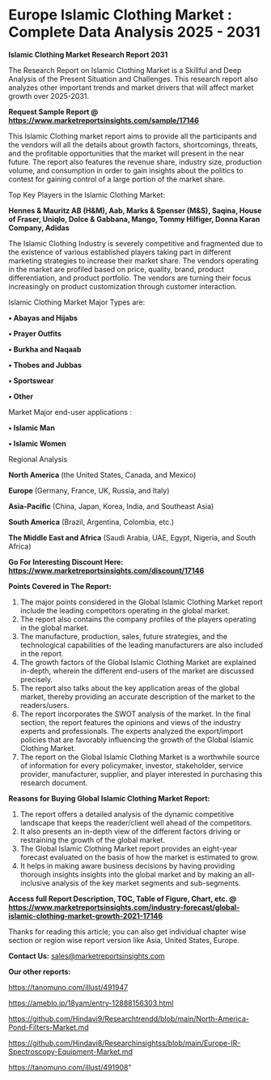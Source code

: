 # Europe Islamic Clothing Market : Complete Data Analysis 2025 - 2031

<strong>Islamic Clothing Market Research Report 2031</strong>

The Research Report on Islamic Clothing Market is a Skillful and Deep Analysis of the Present Situation and Challenges. This research report also analyzes other important trends and market drivers that will affect market growth over 2025-2031.

<strong>Request Sample Report @ <a href=https://www.marketreportsinsights.com/sample/17146>https://www.marketreportsinsights.com/sample/17146</a></strong>

This Islamic Clothing market report aims to provide all the participants and the vendors will all the details about growth factors, shortcomings, threats, and the profitable opportunities that the market will present in the near future. The report also features the revenue share, industry size, production volume, and consumption in order to gain insights about the politics to contest for gaining control of a large portion of the market share.

Top Key Players in the Islamic Clothing Market:

<strong>Hennes & Mauritz AB (H&M), Aab, Marks & Spenser (M&S), Saqina, House of Fraser, Uniqlo, Dolce & Gabbana, Mango, Tommy Hilfiger, Donna Karan Company, Adidas</strong>

The Islamic Clothing Industry is severely competitive and fragmented due to the existence of various established players taking part in different marketing strategies to increase their market share. The vendors operating in the market are profiled based on price, quality, brand, product differentiation, and product portfolio. The vendors are turning their focus increasingly on product customization through customer interaction.

Islamic Clothing Market Major Types are:

<strong>• Abayas and Hijabs

• Prayer Outfits

• Burkha and Naqaab

• Thobes and Jubbas

• Sportswear

• Other</strong>

Market Major end-user applications :

<strong>• Islamic Man

• Islamic Women</strong>

Regional Analysis

</u><strong><b>North America</b></strong> (the United States, Canada, and Mexico)

<strong><b>Europe </b></strong>(Germany, France, UK, Russia, and Italy)

<strong><b>Asia-Pacific</b></strong> (China, Japan, Korea, India, and Southeast Asia)

<strong><b>South America</b></strong> (Brazil, Argentina, Colombia, etc.)

<strong><b>The Middle East and Africa</b></strong> (Saudi Arabia, UAE, Egypt, Nigeria, and South Africa)

<strong>Go For Interesting Discount Here: <a href=https://www.marketreportsinsights.com/discount/17146>https://www.marketreportsinsights.com/discount/17146</a></strong>

<strong>Points Covered in The Report:</strong>
<ol>
  <li>The major points considered in the Global Islamic Clothing Market report include the leading competitors operating in the global market.</li>
  <li>The report also contains the company profiles of the players operating in the global market.</li>
  <li>The manufacture, production, sales, future strategies, and the technological capabilities of the leading manufacturers are also included in the report.</li>
  <li>The growth factors of the Global Islamic Clothing Market are explained in-depth, wherein the different end-users of the market are discussed precisely.</li>
  <li>The report also talks about the key application areas of the global market, thereby providing an accurate description of the market to the readers/users.</li>
  <li>The report incorporates the SWOT analysis of the market. In the final section, the report features the opinions and views of the industry experts and professionals. The experts analyzed the export/import policies that are favorably influencing the growth of the Global Islamic Clothing Market.</li>
  <li>The report on the Global Islamic Clothing Market is a worthwhile source of information for every policymaker, investor, stakeholder, service provider, manufacturer, supplier, and player interested in purchasing this research document.</li>
</ol>
<strong>Reasons for Buying Global Islamic Clothing Market Report:</strong>

<ol>
  <li>The report offers a detailed analysis of the dynamic competitive landscape that keeps the reader/client well ahead of the competitors.</li>
  <li>It also presents an in-depth view of the different factors driving or restraining the growth of the global market.</li>
  <li>The Global Islamic Clothing Market report provides an eight-year forecast evaluated on the basis of how the market is estimated to grow.</li>
  <li>It helps in making aware business decisions by having providing thorough insights insights into the global market and by making an all-inclusive analysis of the key market segments and sub-segments.</li>
</ol>
<strong>Access full Report Description, TOC, Table of Figure, Chart, etc. @ <a href=https://www.marketreportsinsights.com/industry-forecast/global-islamic-clothing-market-growth-2021-17146>https://www.marketreportsinsights.com/industry-forecast/global-islamic-clothing-market-growth-2021-17146</a></strong>


Thanks for reading this article; you can also get individual chapter wise section or region wise report version like Asia, United States, Europe.

<strong>Contact Us:</strong>
sales@marketreportsinsights.com

<strong>Our other reports:</strong>

<a href=https://tanomuno.com/illust/491947>https://tanomuno.com/illust/491947</a>

<a href=https://ameblo.jp/18yam/entry-12888156303.html>https://ameblo.jp/18yam/entry-12888156303.html</a>

<a href=https://github.com/Hindavi9/Researchtrendd/blob/main/North-America-Pond-Filters-Market.md>https://github.com/Hindavi9/Researchtrendd/blob/main/North-America-Pond-Filters-Market.md</a>

<a href=https://github.com/Hindavi8/Researchinsightss/blob/main/Europe-IR-Spectroscopy-Equipment-Market.md>https://github.com/Hindavi8/Researchinsightss/blob/main/Europe-IR-Spectroscopy-Equipment-Market.md</a>

<a href=https://tanomuno.com/illust/491908>https://tanomuno.com/illust/491908</a>"
